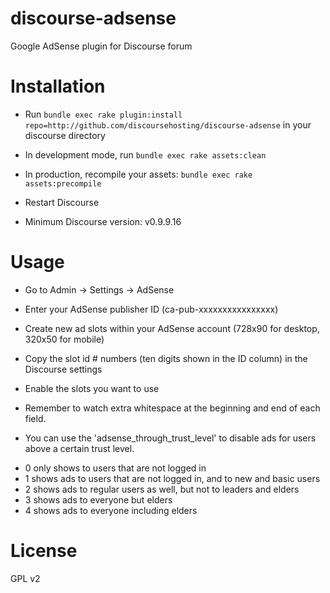 discourse-adsense
=================

Google AdSense plugin for Discourse forum

Installation
============

* Run `bundle exec rake plugin:install repo=http://github.com/discoursehosting/discourse-adsense` in your discourse directory
* In development mode, run `bundle exec rake assets:clean`
* In production, recompile your assets: `bundle exec rake assets:precompile`
* Restart Discourse

* Minimum Discourse version: v0.9.9.16

Usage
=====

* Go to Admin -> Settings -> AdSense
* Enter your AdSense publisher ID (ca-pub-xxxxxxxxxxxxxxxx)
* Create new ad slots within your AdSense account (728x90 for desktop, 320x50 for mobile)
* Copy the slot id # numbers (ten digits shown in the ID column) in the Discourse settings
* Enable the slots you want to use
* Remember to watch extra whitespace at the beginning and end of each field.

* You can use the 'adsense_through_trust_level' to disable ads for users above a certain trust level. 
 - 0 only shows to users that are not logged in
 - 1 shows ads to users that are not logged in, and to new and basic users
 - 2 shows ads to regular users as well, but not to leaders and elders
 - 3 shows ads to everyone but elders
 - 4 shows ads to everyone including elders
 
License
=======

GPL v2
